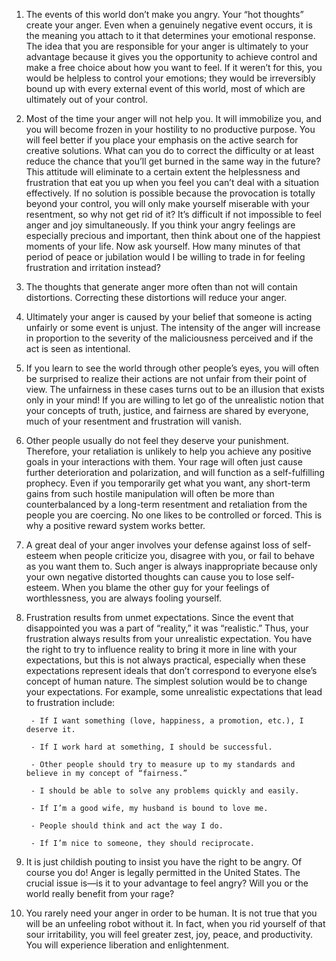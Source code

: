 1. The events of this world don’t make you angry. Your “hot thoughts” create your anger. Even when a genuinely negative event occurs,
   it is the meaning you attach to it that determines your emotional response. The idea that you are responsible for your anger is
   ultimately to your advantage because it gives you the opportunity to achieve control and make a free choice about how you want to
   feel. If it weren’t for this, you would be helpless to control your emotions; they would be irreversibly bound up with every external
   event of this world, most of which are ultimately out of your control.

2. Most of the time your anger will not help you. It will immobilize you, and you will become frozen in your hostility to no productive
   purpose. You will feel better if you place your emphasis on the active search for creative solutions. What can you do to correct the
   difficulty or at least reduce the chance that you’ll get burned in the same way in the future? This attitude will eliminate to a certain
   extent the helplessness and frustration that eat you up when you feel you can’t deal with a situation effectively. If no solution is possible
   because the provocation is totally beyond your control, you will only make yourself miserable with your resentment, so why not get rid of it?
   It’s difficult if not impossible to feel anger and joy simultaneously. If you think your angry feelings are especially precious and important,
   then think about one of the happiest moments of your life. Now ask yourself. How many minutes of that period of peace or jubilation would I be
   willing to trade in for feeling frustration and irritation instead?

3. The thoughts that generate anger more often than not will contain distortions. Correcting these distortions will reduce your anger.

4. Ultimately your anger is caused by your belief that someone is acting unfairly or some event is unjust. The intensity of the anger will increase
   in proportion to the severity of the maliciousness perceived and if the act is seen as intentional.

5. If you learn to see the world through other people’s eyes, you will often be surprised to realize their actions are not unfair from their point of view.
   The unfairness in these cases turns out to be an illusion that exists only in your mind! If you are willing to let go of the unrealistic notion that your
   concepts of truth, justice, and fairness are shared by everyone, much of your resentment and frustration will vanish.

6. Other people usually do not feel they deserve your punishment. Therefore, your retaliation is unlikely to help you achieve any positive goals in your interactions
   with them. Your rage will often just cause further deterioration and polarization, and will function as a self-fulfilling prophecy. Even if you temporarily get
   what you want, any short-term gains from such hostile manipulation will often be more than counterbalanced by a long-term resentment and retaliation from the
   people you are coercing. No one likes to be controlled or forced. This is why a positive reward system works better.

7. A great deal of your anger involves your defense against loss of self-esteem when people criticize you, disagree with you, or fail to behave as you want them to.
   Such anger is always inappropriate because only your own negative distorted thoughts can cause you to lose self-esteem. When you blame the other guy for your
   feelings of worthlessness, you are always fooling yourself.

8. Frustration results from unmet expectations. Since the event that disappointed you was a part of “reality,” it was “realistic.” Thus, your frustration always
   results from your unrealistic expectation. You have the right to try to influence reality to bring it more in line with your expectations, but this is not
   always practical, especially when these expectations represent ideals that don’t correspond to everyone else’s concept of human nature. The simplest solution
   would be to change your expectations. For example, some unrealistic expectations that lead to frustration include:

		- If I want something (love, happiness, a promotion, etc.), I deserve it.

		- If I work hard at something, I should be successful.

		- Other people should try to measure up to my standards and believe in my concept of “fairness.”

		- I should be able to solve any problems quickly and easily.

		- If I’m a good wife, my husband is bound to love me.

		- People should think and act the way I do.

		- If I’m nice to someone, they should reciprocate.

9. It is just childish pouting to insist you have the right to be angry. Of course you do! Anger is legally permitted in the United States. The crucial issue is—is
   it to your advantage to feel angry? Will you or the world really benefit from your rage?

10. You rarely need your anger in order to be human. It is not true that you will be an unfeeling robot without it. In fact, when you rid yourself of that sour
    irritability, you will feel greater zest, joy, peace, and productivity. You will experience liberation and enlightenment.
